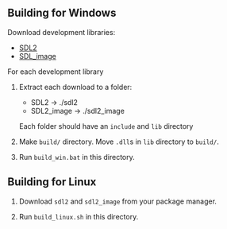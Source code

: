 ## Building for Windows

Download development libraries:

- [SDL2](https://www.libsdl.org/download-2.0.php)
- [SDL_image](https://www.libsdl.org/projects/SDL_image/)

For each development library

1. Extract each download to a folder:

   - SDL2 -> ./sdl2
   - SDL2_image -> ./sdl2_image

   Each folder should have an `include` and `lib` directory

1. Make `build/` directory. Move `.dll`s in `lib` directory to `build/`.

1. Run `build_win.bat` in this directory.

## Building for Linux

1. Download `sdl2` and `sdl2_image` from your package manager.

2. Run `build_linux.sh` in this directory.
